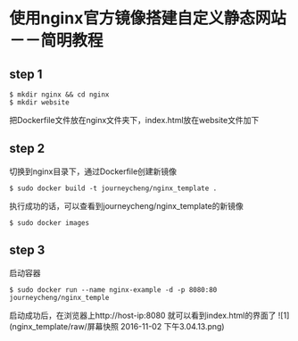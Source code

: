 # 使用nginx官方镜像搭建自定义静态网站－－简明教程

## step 1
```
$ mkdir nginx && cd nginx
$ mkdir website
```
 把Dockerfile文件放在nginx文件夹下，index.html放在website文件加下
 
## step 2
切换到nginx目录下，通过Dockerfile创建新镜像
```
$ sudo docker build -t journeycheng/nginx_template .
```
执行成功的话，可以查看到journeycheng/nginx_template的新镜像
```
$ sudo docker images
```
## step 3
启动容器
```
$ sudo docker run --name nginx-example -d -p 8080:80 journeycheng/nginx_temple
```
启动成功后，在浏览器上http://host-ip:8080 就可以看到index.html的界面了
![1](nginx_template/raw/屏幕快照 2016-11-02 下午3.04.13.png)
